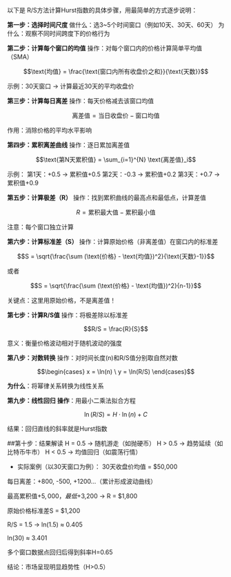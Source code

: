 以下是 R/S方法计算Hurst指数的具体步骤，用最简单的方式逐步说明：

**第一步：选择时间尺度**
做什么：选3~5个时间窗口（例如10天、30天、60天）
为什么：观察不同时间跨度下的价格行为

**第二步：计算每个窗口的均值**
操作：对每个窗口内的价格计算简单平均值（SMA）
```math
\text{均值} = \frac{\text{窗口内所有收盘价之和}}{\text{天数}}
```
示例：30天窗口 → 计算最近30天的平均收盘价


**第三步：计算每日离差**
操作：每天价格减去该窗口均值
```math
\text{离差值} = \text{当日收盘价} - \text{窗口均值}
```
作用：消除价格的平均水平影响


**第四步：累积离差曲线**
操作：逐日累加离差值
```math
\text{第N天累积值} = \sum_{i=1}^{N} \text{离差值}_i
```
示例： 第1天：+0.5 → 累积值+0.5 第2天：-0.3 → 累积值+0.2 第3天：+0.7 → 累积值+0.9


**第五步：计算极差（R）**
操作：找到累积曲线的最高点和最低点，计算差值
```math
R = \text{累积最大值} - \text{累积最小值}
```
注意：每个窗口独立计算

**第六步：计算标准差（S）**
操作：计算原始价格（非离差值）在窗口内的标准差
```math
S = \sqrt{\frac{\sum (\text{价格} - \text{均值})^2}{\text{天数}-1}}
```
或者
```math
S = \sqrt{\frac{\sum (\text{价格} - \text{均值})^2}{n-1}}
```
关键点：这里用原始价格，不是离差值！

**第七步：计算R/S值**
操作：将极差除以标准差
```math
R/S = \frac{R}{S}
```
意义：衡量价格波动相对于随机波动的强度

**第八步：对数转换**
操作：对时间长度(n)和R/S值分别取自然对数
```math
\begin{cases}
x = \ln(n) \
y = \ln(R/S)
\end{cases}
```
**为什么**：将幂律关系转换为线性关系



**第九步：线性回归**
**操作**：用最小二乘法拟合方程
```math
\ln(R/S) = H \cdot \ln(n) + C
```
结果：回归直线的斜率就是Hurst指数

##第十步：结果解读
H = 0.5 → 随机游走（如抛硬币）
H > 0.5 → 趋势延续（如比特币牛市）
H < 0.5 → 均值回归（如震荡行情）

- 实际案例（以30天窗口为例）：
30天收盘价均值 = $50,000
  
每日离差：+800, -500, +1200...（累计形成波动曲线）

最高累积值+$5,000，最低+$3,200 → R = $1,800

原始价格标准差S = $1,200

R/S = 1.5 → ln(1.5) ≈ 0.405

ln(30) ≈ 3.401

多个窗口数据点回归后得到斜率H=0.65

结论：市场呈现明显趋势性（H>0.5）
